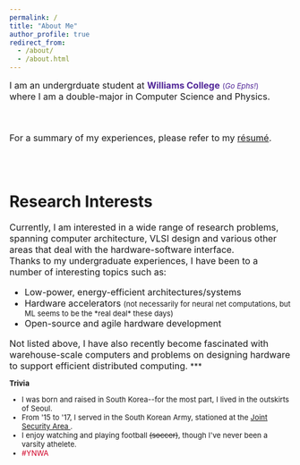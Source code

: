 ```yaml
---
permalink: /
title: "About Me"
author_profile: true
redirect_from: 
  - /about/
  - /about.html
---
```

<font size="3">
I am an undergrduate student at <span style="color:#512698"><b>Williams College</b></span> <font size="2" color="#512698"> (<i>Go Ephs!</i>)</font><br/>
where I am a double-major in Computer Science and Physics. 

<br/><br/>
For a summary of my experiences, please refer to my <a href="/files/kang_resume.pdf">
r&#233;sum&#233;</a>. 
</font> 

<br/><br/>
# Research Interests
<font size="3">
Currently, I am interested in a wide range of research problems, spanning computer architecture, VLSI design and various other areas that deal with the hardware-software interface. <br/>
Thanks to my undergraduate experiences, I have been to a number of interesting topics such as:<br/>

<ul>
<li>Low-power, energy-efficient architectures/systems</li>
<li>Hardware accelerators <font size="2"> (not necessarily for neural net computations, but ML seems to be the *real deal* these days)</font></li>
<li>Open-source and agile hardware development</li>
</ul>
Not listed above, I have also recently become fascinated with warehouse-scale computers and problems on designing hardware to support efficient distributed computing.
</font>
***

<font size="2">

<b>Trivia</b>
<ul>
<li> I was born and raised in South Korea--for the most part, I lived in the outskirts of Seoul.</li>
<li>From '15 to '17, I served in the South Korean Army, stationed at the  <a href="https://en.wikipedia.org/wiki/Joint_Security_Area"> Joint Security Area </a>. </li>
<li>I enjoy watching and playing football <s>(soccer)</s>, though I've never been a varsity athelete. </li>
<li> <span style="color:#D00027"> #YNWA </span></li>
</ul>
</font>


